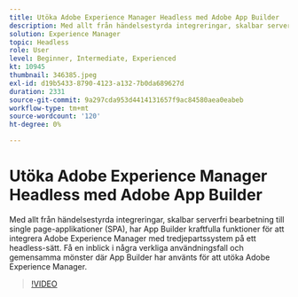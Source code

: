 ```yaml
---
title: Utöka Adobe Experience Manager Headless med Adobe App Builder
description: Med allt från händelsestyrda integreringar, skalbar serverfri bearbetning till single page-applikationer (SPA), har App Builder kraftfulla funktioner för att integrera Adobe Experience Manager med tredjepartssystem på ett headless-sätt. Få en inblick i några verkliga användningsfall och gemensamma mönster där App Builder har använts för att utöka Adobe Experience Manager.
solution: Experience Manager
topic: Headless
role: User
level: Beginner, Intermediate, Experienced
kt: 10945
thumbnail: 346385.jpeg
exl-id: d19b5433-8790-4123-a132-7b0da689627d
duration: 2331
source-git-commit: 9a297cda953d4414131657f9ac84580aea0eabeb
workflow-type: tm+mt
source-wordcount: '120'
ht-degree: 0%

---
```


# Utöka Adobe Experience Manager Headless med Adobe App Builder

Med allt från händelsestyrda integreringar, skalbar serverfri bearbetning till single page-applikationer (SPA), har App Builder kraftfulla funktioner för att integrera Adobe Experience Manager med tredjepartssystem på ett headless-sätt. Få en inblick i några verkliga användningsfall och gemensamma mönster där App Builder har använts för att utöka Adobe Experience Manager.

>[!VIDEO](https://video.tv.adobe.com/v/346385/?quality=12&learn=on)
